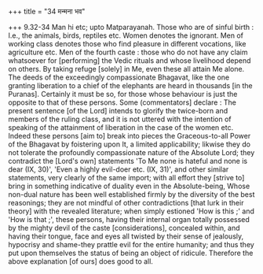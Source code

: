 +++
title = "34 मन्मना भव"

+++
9.32-34 Man hi etc; upto Matparayanah. Those who are of sinful birth :
I.e., the animals, birds, reptiles etc. Women denotes the ignorant. Men
of working class denotes those who find pleasure in different vocations,
like agriculture etc. Men of the fourth caste : those who do not have
any claim whatsoever for \[performing\] the Vedic rituals and whose
livelihood depend on others. By taking refuge \[solely\] in Me, even
these all attain Me alone. The deeds of the exceedingly compassionate
Bhagavat, like the one granting liberation to a chief of the elephants
are heard in thousands \[in the Puranas\]. Certainly it must be so, for
those whose behaviour is just the opposite to that of these persons.
Some (commentators\] declare : The present sentence \[of the Lord\]
intends to glorify the twice-born and members of the ruling class, and
it is not uttered with the intention of speaking of the attainment of
liberation in the case of the women etc. Indeed these persons \[aim to\]
break into pieces the Graceous-to-all Power of the Bhagavat by
foistering upon It, a limited applicability; likwise they do not
tolerate the profoundly compassionate nature of the Absolute Lord; they
contradict the \[Lord's own\] statements 'To Me none is hateful and none
is dear (IX, 30)', 'Even a highly evil-doer etc. (IX, 31)', and other
similar statements, very clearly of the same import; with all effort
they \[strive to\] bring in something indicative of duality even in the
Absolute-being, Whose non-dual nature has been well established firmly
by the diversity of the best reasonings; they are not mindful of other
contradictions \[that lurk in their theory\] with the revealed
literature; when simply estioned 'How is this ;' and 'How is that ;',
these persons, having their internal organ totally possessed by the
mighty devil of the caste \[considerations\], concealed within, and
having their tongue, face and eyes all twisted by their sense of
jealously, hypocrisy and shame-they prattle evil for the entire
humanity; and thus they put upon themselves the status of being an
object of ridicule. Therefore the above explanation \[of ours\] does
good to all.
